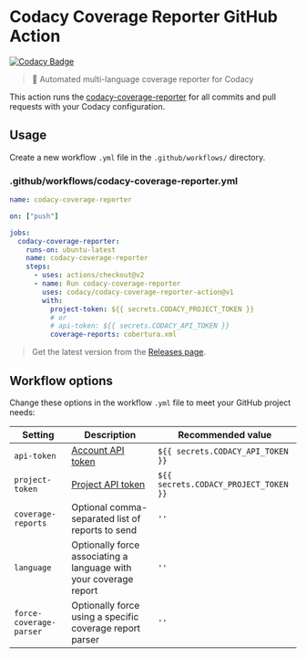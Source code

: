 # Codacy Coverage Reporter GitHub Action

[![Codacy Badge](https://app.codacy.com/project/badge/Grade/db5eda4c50b24c008b2c19f1117c9cef)](https://www.codacy.com/gh/codacy/codacy-coverage-reporter-action/dashboard?utm_source=github.com&amp;utm_medium=referral&amp;utm_content=codacy/codacy-coverage-reporter-action&amp;utm_campaign=Badge_Grade)

> 🤖 Automated multi-language coverage reporter for Codacy

This action runs the [codacy-coverage-reporter](https://github.com/codacy/codacy-coverage-reporter) for all commits and pull requests with your Codacy configuration.

## Usage

Create a new workflow `.yml` file in the `.github/workflows/` directory.

### .github/workflows/codacy-coverage-reporter.yml

```yml
name: codacy-coverage-reporter

on: ["push"]

jobs:
  codacy-coverage-reporter:
    runs-on: ubuntu-latest
    name: codacy-coverage-reporter
    steps:
      - uses: actions/checkout@v2
      - name: Run codacy-coverage-reporter
        uses: codacy/codacy-coverage-reporter-action@v1
        with:
          project-token: ${{ secrets.CODACY_PROJECT_TOKEN }}
          # or
          # api-token: ${{ secrets.CODACY_API_TOKEN }}
          coverage-reports: cobertura.xml
```

> Get the latest version from the [Releases page](https://github.com/codacy/codacy-coverage-reporter-action/releases).

## Workflow options

Change these options in the workflow `.yml` file to meet your GitHub project needs:

| Setting                           | Description                                                                            | Recommended value                     |
| --------------------------------- | -------------------------------------------------------------------------------------- | ------------------------------------- |
| `api-token`                       | [Account API token](https://docs.codacy.com/codacy-api/api-tokens/#account-api-tokens) | `${{ secrets.CODACY_API_TOKEN }}`     |
| `project-token`                   | [Project API token](https://docs.codacy.com/codacy-api/api-tokens/#project-api-tokens) | `${{ secrets.CODACY_PROJECT_TOKEN }}` |
| `coverage-reports`                | Optional comma-separated list of reports to send                                       | `''`                                  |
| `language`                        | Optionally force associating a language with your coverage report                      | `''`                                  |
| `force-coverage-parser`           | Optionally force using a specific coverage report parser                               | `''`                                  |
